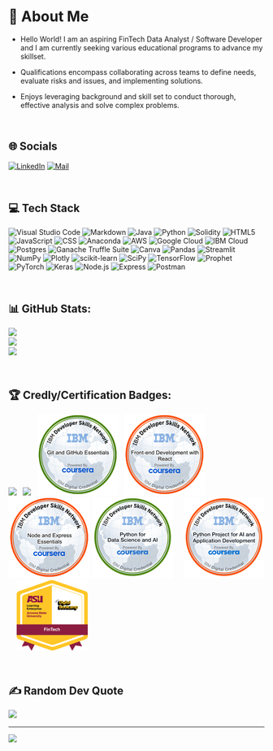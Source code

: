 # 💫 About Me
* Hello World! I am an aspiring FinTech Data Analyst / Software Developer and I am currently seeking various educational programs to advance my skillset. 

* Qualifications encompass collaborating across teams to define needs, evaluate risks and issues, and implementing solutions. 

* Enjoys leveraging background and skill set to conduct thorough, effective analysis and solve complex problems.

<br>

## 🌐 Socials
[![LinkedIn](https://img.shields.io/badge/LinkedIn-%230077B5.svg?style=for-the-badge&logo=linkedin&logoColor=white)](https://www.linkedin.com/in/munqiz-minhas) 
[![Mail](https://img.shields.io/badge/Gmail-minhasmunqiz@gmail.com-lightred.svg?style=for-the-badge&logo=gmail&logoColor=white&color=black)](mailto:minhasmunqiz@gmail.com)

<br>

## 💻 Tech Stack
![Visual Studio Code](https://img.shields.io/badge/VISUAL%20STUDIO%20CODE-%23007ACC.svg?style=for-the-badge&logo=visual-studio-code&logoColor=white) 
    ![Markdown](https://img.shields.io/badge/MARKDOWN-%23000000.svg?style=for-the-badge&logo=markdown&logoColor=white) 
    ![Java](https://img.shields.io/badge/Java-lightgrey.svg?style=for-the-badge&labelColor=lightgrey&color=brown)
    ![Python](https://img.shields.io/badge/PYTHON-3670A0?style=for-the-badge&logo=python&logoColor=ffdd54)
    ![Solidity](https://img.shields.io/badge/SOLIDITY-%23363636.svg?style=for-the-badge&logo=solidity&logoColor=white)
    ![HTML5](https://img.shields.io/badge/HTML5-%23E34F26.svg?style=for-the-badge&logo=html5&logoColor=white) 
    ![JavaScript](https://img.shields.io/badge/JAVASCRIPT-%23323330.svg?style=for-the-badge&logo=javascript&logoColor=%23F7DF1E)
    ![CSS](https://img.shields.io/badge/CSS-lightblue.svg?logo=css3&style=for-the-badge)
    ![Anaconda](https://img.shields.io/badge/ANACONDA-%2344A833.svg?style=for-the-badge&logo=anaconda&logoColor=white) 
    ![AWS](https://img.shields.io/badge/AMAZON_WEB_SERVICES-LAMBDA,LEX,SAGEMAKER,S3-%23FF9900.svg?style=for-the-badge&logo=amazon-aws&logoColor=white) 
    ![Google Cloud](https://img.shields.io/badge/Google_Colab-ffa500.svg?style=for-the-badge&logo=Google-Colab&logoColor=white) 
    ![IBM Cloud](https://img.shields.io/badge/IBM_CLOUD-DATA_MANAGEMENT-darkblue.svg?style=for-the-badge&logo=ibm-cloud&logoColor=white)
    ![Postgres](https://img.shields.io/badge/PostgreSQL-%23316192.svg?style=for-the-badge&logo=postgresql&logoColor=white) 
    ![Ganache Truffle Suite](https://img.shields.io/badge/GANACHE-brown.svg?logo=truffle-suite&style=for-the-badge)
    ![Canva](https://img.shields.io/badge/CANVA-%2300C4CC.svg?style=for-the-badge&logo=Canva&logoColor=white) 
    ![Pandas](https://img.shields.io/badge/PANDAS-%23150458.svg?style=for-the-badge&logo=pandas&logoColor=white) 
    ![Streamlit](https://img.shields.io/badge/STREAMLIT-ff6961.svg?style=for-the-badge&logo=Streamlit&logoColor=white) 
    ![NumPy](https://img.shields.io/badge/NUMPY-%23013243.svg?style=for-the-badge&logo=numpy&logoColor=white) 
    ![Plotly](https://img.shields.io/badge/PLOTLY-%233F4F75.svg?style=for-the-badge&logo=plotly&logoColor=white) 
    ![scikit-learn](https://img.shields.io/badge/SCIKIT--LEARN-%23F7931E.svg?style=for-the-badge&logo=scikit-learn&logoColor=white) 
    ![SciPy](https://img.shields.io/badge/SCIPY-%230C55A5.svg?style=for-the-badge&logo=scipy&logoColor=%white) 
    ![TensorFlow](https://img.shields.io/badge/TENSORFLOW-%23FF6F00.svg?style=for-the-badge&logo=TensorFlow&logoColor=white) 
    ![Prophet](https://img.shields.io/badge/PROPHET-lightgrey.svg?logo=facebook&style=for-the-badge)
    ![PyTorch](https://img.shields.io/badge/PyTorch-%23EE4C2C.svg?style=for-the-badge&logo=PyTorch&logoColor=white) 
    ![Keras](https://img.shields.io/badge/KERAS-%23D00000.svg?style=for-the-badge&logo=Keras&logoColor=white) 
    ![Node.js](https://img.shields.io/badge/NODE.JS-lightgreen.svg?logo=node.js&style=for-the-badge)
    ![Express](https://img.shields.io/badge/EXPRESS-darkgreen.svg?logo=express&style=for-the-badge)
    ![Postman](https://img.shields.io/badge/POSTMAN-FF6C37?style=for-the-badge&logo=postman&logoColor=white)

<br>

## 📊 GitHub Stats:
![](https://github-readme-stats.vercel.app/api?username=Mun-Min&theme=vision-friendly-dark&hide_border=false&include_all_commits=false&count_private=true)<br/>
![](https://github-readme-streak-stats.herokuapp.com/?user=Mun-Min&theme=vision-friendly-dark&hide_border=false)<br/>
![](https://github-readme-stats.vercel.app/api/top-langs/?username=Mun-Min&theme=vision-friendly-dark&hide_border=false&include_all_commits=false&count_private=true&layout=compact)

<br>

## 🏆 Credly/Certification Badges:
![](https://images.credly.com/size/140x140/images/2d178f89-4816-4190-8c4a-3bdbfec9db01/Dev_Skills_Network_-_Cloud_Computing_Core.png) &nbsp;
![](https://images.credly.com/size/140x140/images/6240e108-1407-4773-8621-cc2e4736d4e6/Web_Development_with_HTML-CSS-JavaScript_Essentials.png) &nbsp;
![](./Images/badge_3.png) &nbsp;
![](./Images/badge_4.png) &nbsp;
![](./Images/badge_5.png) 
![](./Images/badge_6.png) &nbsp;&nbsp;&nbsp;
![](./Images/badge_7.png) &nbsp;&nbsp;&nbsp;
![](./Images/FinTech_Bootcamp_Badge.png)

</p> 
<br>

## ✍️ Random Dev Quote
![](https://quotes-github-readme.vercel.app/api?type=horizontal&theme=gruvbox)

---
[![](https://visitcount.itsvg.in/api?id=Mun-Min&icon=5&color=3)](https://visitcount.itsvg.in)

<!-- Proudly created with GPRM ( https://gprm.itsvg.in ) -->
